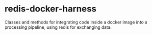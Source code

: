 # redis-docker-harness
Classes and methods for integrating code inside a docker image into a processing pipeline, using redis for exchanging data.
